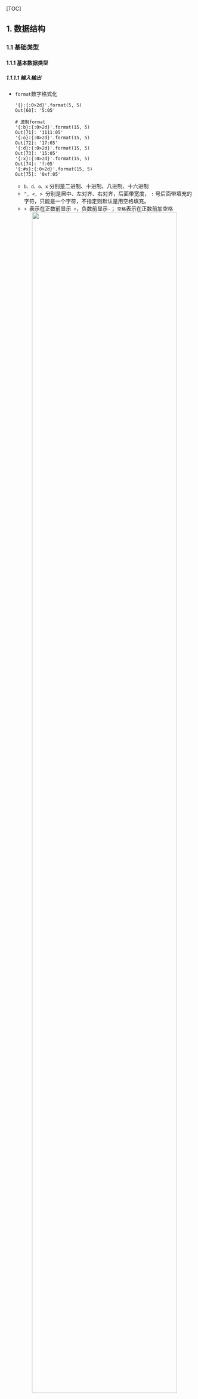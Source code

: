 [TOC]

## 1. 数据结构

### 1.1 基础类型

#### 1.1.1 基本数据类型

##### 1.1.1.1 输入输出

- `format`数字格式化

  ```
  '{}:{:0>2d}'.format(5, 5)
  Out[60]: '5:05'
  
  # 进制format
  '{:b}:{:0>2d}'.format(15, 5)
  Out[71]: '1111:05'
  '{:o}:{:0>2d}'.format(15, 5)
  Out[72]: '17:05'
  '{:d}:{:0>2d}'.format(15, 5)
  Out[73]: '15:05'
  '{:x}:{:0>2d}'.format(15, 5)
  Out[74]: 'f:05'
  '{:#x}:{:0>2d}'.format(15, 5)
  Out[75]: '0xf:05'
  ```

  - `b、d、o、x` 分别是二进制、十进制、八进制、十六进制
  - `^, <, > `分别是居中、左对齐、右对齐，后面带宽度， `:` 号后面带填充的字符，只能是一个字符，不指定则默认是用空格填充。
  - `+ `表示在正数前显示` +`，负数前显示`-`；  `空格`表示在正数前加空格

  <div align=center><img src='E:\_Jun\_Python\_Repos_ds_algo\datastructure_algorithm\image\format.PNG' width=90%></div>

#### 1.1.2 进制转换

##### 1.1.2.1 位运算实现进制转换

- 正数转化位十六进制（见负数转化过程介绍）
- 负数转化位十六进制 --- 负数转化位正数再按正数的进制转化处理
  - 32位有符号最大值： MAX = `0xffffffff`    (16位：`0xffff` )   --- （`0xf=0b1111`）
  - `python`中<font color=red>负数`num`转为正数</font>： <font color=red>`num &= 0xffffffff`</font>
  - `num`取二进制低4位借助掩码<font color=red>`0b1111`</font>：<font color=red> `target = num & 0b1111`</font> 
  - 十六进制符号： `hex_mapper='0123456789abcdef'`
  - 低4位转16进制： `hexer = hex_mapper[num & 0b1111]`
  - 右移低4位，获取下一个进制转换： `num = num >> 4`

#### 1.1.3 原码、反码、补码

##### 1.1.3.3 补码

- python中没有符号位一说，即使有符号位，在python看来都是正数（`a=0xffffffff`在python中-1的32补码， `4294967295, 即2**32 - 1`）

  ```
  print(0xffffffff & -5, -5 & -1)  # 4294967291 -5
  ```

- python 中负数前面有无限个 1 表示负数，比如 `5` 的补码是 `(0)_infinite 101`，而 `-5` 的补码是 `(1)_infinite 011`，也就是前面有无限个 `1`，因此获取负数的补码直接用 `hex` 或者 `bin` 是行不通的。

  ````
  In [193]: bin(-5),hex(-5),0xffffffff, 0xffffffff&-5, -5&-1
  Out[193]: ('-0b101', '-0x5', 4294967295, 4294967291, -5)
  ````

- **针对负数`num`，调用`hex`或`bin`之前需要先把负数转化位正数**，即<font color=red> `num = num & 0xffffffff` 将负数转化为正数</font>。

- 使用 `&` 操作符，把负数前置无限个 `1` 和 正数 `0xFFFFFFFF` 前置无限个 `0` 与运算，那么负数前置的 `1` 全部被干掉成为 `0`,即成为正数，是 python 中获取 【x 位整型】补码形式的一种操作。

  ```
  In [201]: -5 & 0xffffffff,-5+2**32, -12 & 0xffffffff, -12+2**32, 2**32
  Out[201]: (4294967291, 4294967291, 4294967284, 4294967284, 4294967296)
  ```

  如上述代码，可以理解为： -5 = -5 + MAX,   +5=+5

#### 1.1.4 位运算

- `int`类型数据转化为<font color=red>二进制层面的运算</font>

- 运算符优先： `<<  >>` 大于 `+=  -= `

  <div align=center><img src='E:\_Jun\_Python\_Repos_ds_algo\datastructure_algorithm\image\运算符优先级.PNG'></div>

##### 1.1.4.1 位运算汇总表

- 位运算只支持 `int`类型数据
- 按位 与     `&`:  两个为1，则结果为1；否则结果为0 （`0&0=0&1=1&0=0，1&1=1`）
- 按位 或     `|`：至少一个为1，则结果为1；否则结果为0 (`0|1=1|0=1|1=1，0|0=0`)
- 按位 异或  `^`: 相异为1，相同为0  (`0^0=1^1=0，0^1=1^0=1`)

<div align=center><img src='E:\_Jun\_Python\_Repos_ds_algo\datastructure_algorithm\image\位运算.PNG'></div>

- `<<` 左移： 原来的所有位左移，高位丢弃，低位补0，相当于 <font color=red>`乘以2`</font>

- `>>`  右移：各二进位全部右移若干位，对无符号数，高位补0，有符号数，各编译器处理方法不一样，有的补符号位（算术右移），有的补0（逻辑右移） 相当于 <font color=red>`地板除2`</font>

##### 1.1.4.2 位运算常用场景

- 与 ：

  - <font color=red>`x&mask` </font>实现掩码，只保留想要的位置的数字

  - 判断奇偶： <font color=red>`x&1`</font>  <font color=skyblue>（二进制数以1结尾是奇数，以0结尾是偶数）</font>

    `odd & 1 == 1 --> 奇数`

    `even & 1 == 0 --> 偶数`

  - <font color=red>`x&(x-1)`</font>可以删除最低位的一个1 （???? 直接 `x-1`不就时删除了最低位的`1` ????）

    ```
    # 判断一个数是否时2的幂  （特征：二进制只有1个1，减去1则后续的0全变为1）
    # 2**4 - 1 = 2**3 + 2**2 + 2**1 + 1 --> 二进制： 00010000 --> 00001111
    # --> 2**n & (2**n - 1) == 0 即 if x&(x-1)==0,则x为2的幂
    ```

- 异或： <font color=red>任何数和`0`异结果为其自身， 任何数和其自身异或结果为`0`</font>
  - 位级反转

  - 数据去重

    ```
    0^23^12^12^42^23
    Out[38]: 42
    0^23^12^12^42^42^23
    Out[39]: 0
    ```

    ```
    # 示例：输入一个整数，输出该数二进制表示中 1 的个数
    # 思路：
    	思路1：n//=2遍历n, n%2==1计数，
    	思路2：与运算& 和 右移>>
    def hamming_weight(number):
    	count = 0
    	while number:
    		count += number&1
    		number >> 1
    	return count
    ```

    

- 加法计算原理

  ```
  # (a + b) / 2  ----> (进位移高一位 + 无进位和)/2 => ((a & b)<<1 + (a ^ b))>>1
  ```




## 2. 查找算法
### 2.1 算法概览
#### 2.1.1 常用查找算法的复杂度
<div align=center><img src="E:\_Jun\_Python\_Repos_ds_algo\datastructure_algorithm\abstract\sorts\images\查找算法时间复杂度.PNG", width=100%></div>

### 2.2 顺序查找

### 2.3 二分查找  ---- 暂不要求

### 2.4 散列(Hashing)
#### 2.4.1 基本概念
- 实现从数据项到存储槽名称的转换的成为散列函数（hash function）
- 冲突`collisiont` 与 解决冲突方案
- 完美散列函数
- 好的散列函数特性：冲突最小，计算难度低（额外开销小），充分分散数据项（节约空间）
- 用途：

    数据一致性校验：由任意长度的数据生成长度固定的“指纹”，还要求具备唯一性
    
    数据一致性校验的“指纹”函数需具备特征：
    - 压缩性：任意长度的数据，得到的指纹长度是固定的
    - 易计算性
    - 抗修改性：对原数据的微小改动，都会引起“指纹”的大改变
    - 抗冲突性
#### 2.4.2 散列函数
##### 2.4.2.1 `MD5`/`SHA `



#### 2.4.3 常用散列方法
##### 2.4.3.1 求余数 
- 将数据项除以散列表的大小，得到的余数作为槽号（见2.4.2示例1）

    由于散列函数返回的槽号必须在散列表大小范围内，所以一般会对散列表大小求余

#### 2.4.3 示例
- 示例1：

    散列函数接收数据先作为参数，返回整数值0-10， 表示数据项存储的槽号（名称）
    





## 3. 排序算法
### 3.1 算法概览



#### 3.1.1 常用排序算法时间复杂度
<div align=center><img src="E:\_Jun\_Python\_Repos_ds_algo\datastructure_algorithm\abstract\sorts\images\排序算法时间复杂度.PNG", width=100%></div>

### 3.2 冒泡排序 （两两相邻比较，每次比较均可能交换数据）

- 概念：对无序表进行**多趟 比较交换**，每趟包括了多次两两相邻比较，并将逆序的数据项互换位置，最终能将本躺的最大值移到最后

- 思路：遍历，比较两两相邻数据，将大的往后移，遍历一遍之后最大值就在最后(此时需要遍历的数据减少为（n-1）

- 建议： <font color=orange>反向遍历，正向比较交换</font> （**每比较一次就交换一次数据**）

- 可能改进：变量记录是否交换，若一趟遍历完始终没有发生过数据交换，则表明数据已经有序，可提前结束遍历

- 代码

  ```
  def bubble(seq):
      """
      反向遍历，两两比较，比较的同时伴随则数据交换
      :param seq:
      :return:
      """
      length = len(seq)
      for cur_len in range(length - 1, 0, -1):           # start = length - 1
          exchange = False
          for i in range(cur_len):
              if seq[i + 1] < seq[i]:
                  # exchange data each time when compared if later is lt former
                  seq[i], seq[i + 1] = seq[i + 1], seq[i]
                  exchange = True
          if not exchange:
              break
      return seq
  ```

### 3.3 选择排序 （两两相邻比较，记录较大值index, 与最后一项数据比较后数据交换）

- 基于冒泡排序的改进：减少数据交换次数

- 改进点： 记录两两比较值的较大值的index, 遍历到最后一个数时数据交换。**每趟比较只发生了一次数据交换**。

- 建议： <font color=orange>反向遍历，正向比较维护`max`的`index`</font> （**最后一次才交换数据**）

- 代码：

  ```
  def select(seq):
      """
      两两对比，每次记录最大值位置，每趟遍历的最后一次比较时触发数据交换
      :param seq:
      :return:
      """
      length = len(seq)
      for cur_len in range(length - 1, 0, -1):        # start = length - 1
          position_swap = False
          marker = 0
          for i in range(1, cur_len + 1):             # start = 1, end = cur_len + 1 
              # mark the index of larger value
              if seq[i] > seq[marker]:
                  marker = i
                  position_swap = True
              # consider data exchange when one loop end
              if marker != cur_len:
                  seq[i], seq[marker] = seq[marker], seq[i]
          if not position_swap:
              break
      return seq
  
  ```

### 3.4 插入排序 （【有序子列表  |  无序子列表】）

- 基本思想：类比扑克，维持一个已经排序好的子列表，其位置始终在列表前部，然后逐步扩大这个子列表直至全表

- 【有序子列表 | 无序子列表】

- 步骤：

  - 第一趟，子列表包含第一个数据项，将第二个作为新项插入到子列表合适位置，此时子列表为2个数据项的有序子列表；
  - 第二趟，将第三个数据跟前两个比对，并移动到刚好比自身大的数据项的前一个位置，此时子列表为3个数据项的有序子列表；
  - 经过n-1趟比对和插入，子列表扩展到全表，完成排序

- 建议： <font color=orange>正向遍历无序列表元素，反向遍历有序列表插入</font>

- 代码

  ```
  def insert(seq):
      """
      类比扑克，【有序列表 | 无序列表】
      正向遍历无序列表元素a(index:[1,...,length-1])，反向遍历有序列表进行对比，
      比a大的元素后移一位，直至碰到比a小的b，将a元素插入到b之后,跳出反向遍历
      :param seq:
      :return:
      """
      length = len(seq)
      for i in range(1, length):     # end = length - 1
          position = i
          target = seq[position]
          while position > 0 and seq[position - 1] > target:
              seq[position] = seq[position - 1]
              position -= 1
          seq[position] = target
      return seq
  ```

### 3.5 谢尔排序 `Shell sort` （间隔划分的多子表插入排序）
- 谢尔排序以插入排序为基础，对无序表进行<font color=red>**间隔**</font>划分子列表，每个子列表执行插入排序。按下标相隔距离为gap分的组，也就是说把下标相差gap的分到一组,比如，间隔`gap`=4, 则把`0,4,8,12`分到一组，`1,5,9,13`一组，`2,6,10,14`一组，`3，7，11，15`一组，间隔为4，一共分成4住

- 子列表的间隔一般从 `n/2` 开始，**逐步成倍缩小间隔**： `n/4, n/8 ......` 直到1.

- 不稳定算法

- 步骤：在插入排序的外层加一个增量`gap`的循环,`gap /= 2`

- 代码：

  ```
  def sheller(seq):
      """
      间隔gap的数据为一组（逻辑分组，不是物理分组），间隔划分后的子列表个数=gap
      gap初始 n/2, 成倍递减 （n/4, n/8,.., 1）,针对每组插入排序
      :param seq:
      :return:
      """
      def gap_insert(seq, start, gap):
          for i in range(start + gap, len(seq), gap):
              position = i
              target = seq[i]
              while position >= gap and seq[position - gap] > target:
                  seq[position] = seq[position - gap]
                  position -= gap
  
              seq[position] = target
  
      length = len(seq)
      gap = length // 2
      while gap >= 1:
          for start_point in range(gap):
              gap_insert(seq, start_point, gap)
          gap //= 2
      return seq
  ```

### 3.6 归并排序   --- 暂不要求

- 思路：分裂，归并

### 3.7 快速排序 （中值分裂成左右两部分后递归）

- 快速排序是一种**不稳定**的排序算法，即**多个相同的值的相对位置也许会在算法结束时产生变动**。

- 思路：分解，分裂

  依据一个 <font color=orange>中值</font> 数据把数据表分<font color=orange>两半</font>：(1) 小于中值的一半； (2) 大于中值的一半。然后每部分分别快速排序（递归）

- 分裂数据表的目标： 找到 中值即分裂点 的位置 （初始设置中值为第一个元素）

- <font color=orange>在找分裂点的过程中即实现了排序</font>

- 分裂点查找方式：**左右指针法**

  - 左指针向右移动，碰到比 中值 大的就停下，记录当前指针位置
  - 右指针向左移动，碰到比 中值 小的就停下，记录当前指针位置
  - 交换左右指针指向的数据 （小的交换到了中值左边，大的交换到了中值右边）
  - 继续移动左右指针，直到左指针移动到右指针的右边，此时右指针位置就时 中值 应该所处的位置，将中值和这个位置交换 （因为右指针指向的时比中值小的，因此只能将右指针位置的数据与中值初始值0索引的数据交换）
  - 分裂完成，左半部比中值小，右半部比中值大 （不一定有序）
  - 针对左右两部分，分别调用自身

- 代码：

  ```
  def quick(items):
      """
      找分裂点（过程中即已经实现排序），分别对分裂点左右两半部分调用自身
      :param items:
      :return:
      """
      left = 0
      right = len(items) - 1
      quick_helper(items, left, right)
      return items
  
  
  def quick_helper(items, left, right):
      if left < right:
          split_point = partition(items, left, right)
          # print(split_point, items)
          quick_helper(items, left, split_point - 1)
          quick_helper(items, split_point + 1, right)
  
  
  def partition(items, left, right):
      pivot_value = items[left]
      left_cursor = left + 1
      right_cursor = right
  
      done = False
      while not done:
          # 左指针向右移动，遇到大于初始基准值时停止，此时左指针指向的是大于基准值的位置
          while left_cursor <= right_cursor and items[left_cursor] <= pivot_value:
              left_cursor += 1
          # 右指针向左移动，遇到小于初始基准值时停止，此时右指针指向的是小于基准值的位置
          while right_cursor >= left_cursor and items[right_cursor] >= pivot_value:
              right_cursor -= 1
  
          # 当右指针移到了左指针的左边，说明已经找了分裂点，即右指针指向的点, 交换右指针和基准值的位置
          if right_cursor < left_cursor:
              # 对初始基准值排序：初始基准值与右指针指向的点交换位置（即初始基准值找到了正确的位置）
              items[left], items[right_cursor] = items[right_cursor], items[left]
              done = True
          # 左右指针停止后，两个指针指向的数据交换位置，即排序
          else:
              items[left_cursor], items[right_cursor] = items[right_cursor], items[left_cursor]
  
      return right_cursor
  
  if __name__ == '__main__':
      items = [87, 6, 65, 12, 33, 2, 98, 3, 43, 23, 51]
      print(quick(items))
  ```

- 图解：

  <div align=center><img src='E:\_Jun\_Python\_Repos_ds_algo\datastructure_algorithm\abstract\sorts\images\quicksort1.PNG' width=70%></div>

### 3.8 堆排序

#### 3.8.1 基本概念

- 堆排序是利用**堆(完全二叉树)**这种数据结构而设计的一种排序算法，堆排序是一种**选择排序**

- 大顶堆： **每个结点的值都大于或等于其左右孩子结点的值**

  ​	        **arr[i] >= arr[2i+1] && arr[i] >= arr[2i+2]**    

- 小顶堆：**每个结点的值都小于或等于其左右孩子结点的值**

  ​		**arr[i] <= arr[2i+1] && arr[i] <= arr[2i+2]**

-  堆排序（完全二叉树）最后一个非叶子节点的序号是 `n/2-1` (向下取整)  [原因](https://www.cnblogs.com/malw/p/10542557.html) 

- 性质：

  （1）查找数组(0开始索引)中某个数的父结点和左右孩子结点，比如已知索引为 **i** 的数，那么

  ​	1.<font color=orange>父结点索引：`(i-1)//2`</font>

  ​	2.左孩子索引：`2*i+1`

  ​	3.右孩子索引：`2*i+2`

  （2）非叶子节点个数

  ​	最后一个非叶子节点索引计算：求 最后一个叶子节点的父节点即可 

  ```
  # tree_length = n
  last_node_index = n - 1
  parent_node_index =  (last_node_index - 1) // 2
  
  ```

  

#### 3.8.2 基本实现

- 1.首先将待排序的数组构造成一个大根堆，此时，整个数组的最大值就是堆结构的顶端

- 2.将顶端的数与末尾的数交换，此时，末尾的数为最大值，剩余待排序数组个数为`n-1`

- 3.将 ·剩余的 `n-1`个数再构造成大根堆，再将顶端数与`n-1`位置的数交换，如此反复执行，便能得到有序数组

  原则： <font color=orange>升序用大根堆，降序就用小根堆</font>

- 代码：

  ```
  """
  堆排序过程：
  1、构将大根堆：将待排序数组构造成一个大根堆（元素上升） -- build_heap 非叶子节点逆序递归调用heapify
     确定最后一个非叶子节点（即last_node的parent_node）的index, 从这个点开始逆序遍历数组，对每个索引做heapify即可构造出大顶堆。
     其中，heapify函数中，对于每次最大值交换影响到的节点，需要递归调用heapifty实现受影响节点的堆化
  2、固定一个最大值，由于大根堆的节点已经部分有序（父节点大于左右节点），秩序堆0节点做heapify即可
     遍历剩下节点的tree, 将根节点元素最大元素和最后一个元素交换位置，固定该最大值，将剩余的节点再构建大根堆
  """
  
  
  def heaq_sort(tree):
      number = len(tree)
      build_heap(tree, number)
      for i in range(number - 1, 0, -1):
          # 交换堆顶最大值和最后一个节点，固定最大值
          tree[i], tree[0] = tree[0], tree[i]
          # 对当前堆(tree节点一直在减少，数量由i决定)的顶根节点做heapify即可
          heapify(tree, i, 0)
      return tree
  
  
  def build_heap(tree, node_num):
      """
      对节点个数为 node_num 的数组构建大顶堆 (对节点调用heapify)
      思路：
          从最后一个非叶子节点开始，逆序遍历至根节点，堆每一个遍历的节点heapify
      :param tree:     当前待排序的数组
      :param node_num: 堆从根节点0处到索引 node_num - 1 处的 node_num 个节点
      :return:
      """
      last_node_index = node_num - 1
      parent_index = (last_node_index - 1) // 2
      for i in range(parent_index, -1, -1):
          heapify(tree, node_num, i)
  
  
  def heapify(tree, node_num, index):
      """
      对数组中索引为index的节点做heapify (3个节点的根节点最大化)
      在heapify过程中，由于最大值的数据交换影响到的节点需递归调用heapify
      原址交换，不需要额外辅助空间
      示例： [4, 7, 3] --> [7, 4, 3]
      :param tree:     带排序的数组
      :param node_num: 当前堆的节点数
      :param index:    heapify操作的节点
      :return:
      """
      if index >= node_num:
          return None
      left_node = 2 * index + 1
      right_node = 2 * index + 2
      max_index = index
      if left_node < node_num and tree[left_node] > tree[max_index]:
          max_index = left_node
      if right_node < node_num and tree[right_node] > tree[max_index]:
          max_index = right_node
      if max_index != index:
          # 最大值的点不是指定的index节点，需要交换数据将最大值交换到index
          tree[max_index], tree[index] = tree[index], tree[max_index]
          # 对交换后的max_index索引位的节点递归调用堆化
          heapify(items, node_num, max_index)
  
  
  if __name__ == '__main__':
      items = [12, 43, 6, 23, 98, 33, 65, 2, 3, 87, 51]
      res = heaq_sort(items)
      print(res)
  ```

  

## 附录

### A1 - `collections`

REFER: https://www.cnblogs.com/dianel/p/10787693.html

#### `from collections import Counter` `计数器 (item, counter)`

- 作用：字典的子类（返回结果为字典`{element: counts}`），提供了可哈希对象的计数功能，对象包括 列表，元组，集合、字符串、字典等

```
In [48]: from collections import Counter
In [49]: alist = list('andhyeasdbdd')
In [50]: cnt = Counter(alist)
In [51]: cnt
Out[51]: Counter({'a': 2, 'n': 1, 'd': 4, 'h': 1, 'y': 1, 'e': 1, 's': 1, 'b': 1})
```

- 常用方法：
  - `elements()`：返回一个<font color=red>迭代器</font>，每个元素重复计算的个数，如果一个元素的**计数小于1, 就会被忽略**。
  - `most_common([n])`：返回一个列表，提供`n`个<font color=red>访问频率最高的元素和计数</font> `(element, count)`
  - `subtract([iterable-or-mapping])`：从迭代对象中减去元素，输入输出可以是0或者负数
  - `update([iterable-or-mapping])`：从迭代对象计数元素或者从另一个 映射对象 (或计数器) 添加。

```
# 查看元素
In [80]: cnt.items()
Out[80]: dict_items([('a', 2), ('n', 1), ('d', 4), ('h', 1), ('y', 1), ('e', 1), ('s', 1), ('b', 1)])
In [81]: cnt.keys()
Out[81]: dict_keys(['a', 'n', 'd', 'h', 'y', 'e', 's', 'b'])
In [82]: cnt.values()
Out[82]: dict_values([2, 1, 4, 1, 1, 1, 1, 1])
In [89]: cnt['a']
Out[89]: 2
In [94]: cnt.get('i', 0)	# key不存在则默认返回0
Out[94]: 0

# 获取元素或出现频次
In [55]: cnt.most_common()
Out[55]: 
[('d', 4),
 ('a', 2),
 ('n', 1),
 ('h', 1),
 ('y', 1),
 ('e', 1),
 ('s', 1),
 ('b', 1)]
In [56]: cnt.most_common(2)
Out[56]: [('d', 4), ('a', 2)]

# 追加对象 counter1.update(counter2)（不返回值，原址修改） 或者 c + d（生成新counter，需返回值）
In [96]: ext = Counter(list('xzz'))
In [97]: cnt.update(ext)
In [98]: cnt.items()
Out[98]: dict_items([('a', 2), ('n', 1), ('d', 4), ('h', 1), ('y', 1), ('e', 1), ('s', 1), ('b', 1), ('x', 1), ('z', 2)])

# 减少对象，c.subtract(d)（key保留，值为0，原址修改） ，或者 c - d (key也删除掉，需返回值)
In [112]: cnt - ext
Out[112]: Counter({'a': 2, 'n': 1, 'd': 4, 'h': 1, 'y': 1, 'e': 1, 's': 1, 'b': 1})

# 清除
In [155]: ext.clear()
In [156]: ext
Out[156]: Counter()
```

### A2 - `itertools`

  #### `from itertools import product` ``笛卡尔积` 

```
In [33]: for i in itertools.product(['a','b'], list('ef')):
    ...:     print(i)

('a', 'e')
('a', 'f')
('b', 'e')
('b', 'f')
```

#### `from itertools import permutations`  `排列 A(m,n)` `不放回抽样排列`

```
In [35]: for i in itertools.permutations('ABD', 3):
    ...:     print(i)
    ...: 
('A', 'B', 'D')
('A', 'D', 'B')
('B', 'A', 'D')
('B', 'D', 'A')
('D', 'A', 'B')
('D', 'B', 'A')
```

#### `from itertools import combinations` `组合 C(m,n) 无返回抽样组合`

```
In [37]: for i in itertools.combinations('ABD', 2):
    ...:     print(i)
    ...: 
('A', 'B')
('A', 'D')
('B', 'D')
```

#### `from itertools import combinations_with_replacement ` `组合 有放回抽样组合`

```
In [38]: for i in itertools.combinations_with_replacement('ABD', 2):
    ...:     print(i)
    ...: 
('A', 'A')
('A', 'B')
('A', 'D')
('B', 'B')
('B', 'D')
('D', 'D')
```



